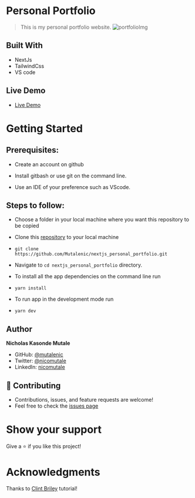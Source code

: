 # Personal Portfolio
> This is my personal portfolio website.
![portfolioImg](https://user-images.githubusercontent.com/19844175/189676701-581367b1-0eb2-4b02-8a34-3f33116324b4.png)

## Built With

- NextJs
- TailwindCss
- VS code

## Live Demo

- [Live Demo](https://nicholas-mutale.vercel.app/)


# Getting Started
## Prerequisites:


- Create an account on github

- Install gitbash or use git on the command line.

- Use an IDE of your preference such as VScode.

## Steps to follow:

- Choose a folder in your local machine where you want this repository to be copied

- Clone this [repository](https://github.com/Mutalenic/nextjs_personal_portfolio) to your local machine 
- ```
  git clone https://github.com/Mutalenic/nextjs_personal_portfolio.git
  ```

- Navigate to `cd nextjs_personal_portfolio`  directory.

- To install all the app dependencies on the command line run
- ```
  yarn install
  ``` 
- To run app in the development mode run 
- ```
  yarn dev
  ```


## Author

**Nicholas Kasonde Mutale**

- GitHub: [@mutalenic](https://github.com/mutalenic)
- Twitter: [@nicomutale](https://twitter.com/nicomutale)
- LinkedIn: [nicomutale](https://linkedin.com/in/nicomutale)

## 🤝 Contributing
- Contributions, issues, and feature requests are welcome!
- Feel free to check the [issues page](https://github.com/Mutalenic/nextjs_personal_portfolio/issues)

# Show your support
Give a ⭐ if you like this project!

# Acknowledgments
Thanks to [Clint Briley](https://www.youtube.com/watch?v=CMx51wpd7g4&list=PPSV) tutorial!
